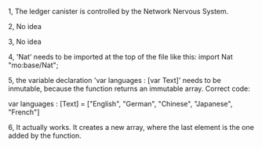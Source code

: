 1, The ledger canister is controlled by the Network Nervous System.


2, No idea


3, No idea


4, 'Nat' needs to be imported  at the top of the file  like this:  import Nat "mo:base/Nat";


5, the variable declaration  'var languages : [var Text]' needs to be inmutable, because the
function returns an immutable array. Correct code:

var languages : [Text] = ["English", "German",  "Chinese", "Japanese", "French"]


6, It actually works. It creates a new array, where the last element is the one added by the function.




